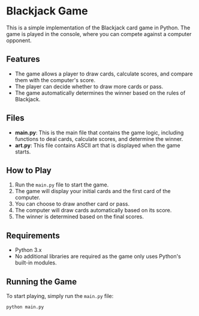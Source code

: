 # Blackjack Game

This is a simple implementation of the Blackjack card game in Python. The game is played in the console, where you can compete against a computer opponent.

## Features

- The game allows a player to draw cards, calculate scores, and compare them with the computer's score.
- The player can decide whether to draw more cards or pass.
- The game automatically determines the winner based on the rules of Blackjack.

## Files

- **main.py**: This is the main file that contains the game logic, including functions to deal cards, calculate scores, and determine the winner.
- **art.py**: This file contains ASCII art that is displayed when the game starts.

## How to Play

1. Run the `main.py` file to start the game.
2. The game will display your initial cards and the first card of the computer.
3. You can choose to draw another card or pass.
4. The computer will draw cards automatically based on its score.
5. The winner is determined based on the final scores.

## Requirements

- Python 3.x
- No additional libraries are required as the game only uses Python's built-in modules.

## Running the Game

To start playing, simply run the `main.py` file:

```bash
python main.py
